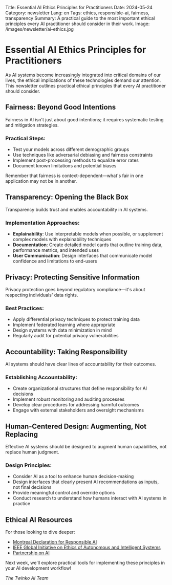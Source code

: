 Title: Essential AI Ethics Principles for Practitioners
Date: 2024-05-24
Category: newsletter
Lang: en
Tags: ethics, responsible-ai, fairness, transparency
Summary: A practical guide to the most important ethical principles every AI practitioner should consider in their work.
Image: /images/newsletter/ai-ethics.jpg

# Essential AI Ethics Principles for Practitioners

As AI systems become increasingly integrated into critical domains of our lives, the ethical implications of these technologies demand our attention. This newsletter outlines practical ethical principles that every AI practitioner should consider.

## Fairness: Beyond Good Intentions

Fairness in AI isn't just about good intentions; it requires systematic testing and mitigation strategies.

### Practical Steps:
- Test your models across different demographic groups
- Use techniques like adversarial debiasing and fairness constraints
- Implement post-processing methods to equalize error rates
- Document known limitations and potential biases

Remember that fairness is context-dependent—what's fair in one application may not be in another.

## Transparency: Opening the Black Box

Transparency builds trust and enables accountability in AI systems.

### Implementation Approaches:
- **Explainability**: Use interpretable models when possible, or supplement complex models with explainability techniques
- **Documentation**: Create detailed model cards that outline training data, performance metrics, and intended uses
- **User Communication**: Design interfaces that communicate model confidence and limitations to end-users

## Privacy: Protecting Sensitive Information

Privacy protection goes beyond regulatory compliance—it's about respecting individuals' data rights.

### Best Practices:
- Apply differential privacy techniques to protect training data
- Implement federated learning where appropriate
- Design systems with data minimization in mind
- Regularly audit for potential privacy vulnerabilities

## Accountability: Taking Responsibility

AI systems should have clear lines of accountability for their outcomes.

### Establishing Accountability:
- Create organizational structures that define responsibility for AI decisions
- Implement robust monitoring and auditing processes
- Develop clear procedures for addressing harmful outcomes
- Engage with external stakeholders and oversight mechanisms

## Human-Centered Design: Augmenting, Not Replacing

Effective AI systems should be designed to augment human capabilities, not replace human judgment.

### Design Principles:
- Consider AI as a tool to enhance human decision-making
- Design interfaces that clearly present AI recommendations as inputs, not final decisions
- Provide meaningful control and override options
- Conduct research to understand how humans interact with AI systems in practice

## Ethical AI Resources

For those looking to dive deeper:

- [Montreal Declaration for Responsible AI](https://www.montrealdeclaration-responsibleai.com/)
- [IEEE Global Initiative on Ethics of Autonomous and Intelligent Systems](https://ethicsinaction.ieee.org/)
- [Partnership on AI](https://partnershiponai.org/)

Next week, we'll explore practical tools for implementing these principles in your AI development workflow!

*The Twinko AI Team* 